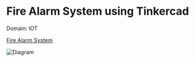 # Fire Alarm System using Tinkercad

Domain: IOT

<div align = "left">
      <a href="https://www.tinkercad.com/things/idn5rImjfF0" target="_blank">Fire Alarm System</a>
</div>

![Diagram](https://raw.githubusercontent.com/mykeysid10/Fire-Alarm-System-using-Tinkercad/main/Output.png?token=GHSAT0AAAAAABWHMRZ2L4EWHWTCFOOZ4ZVCYYW5WFA)
